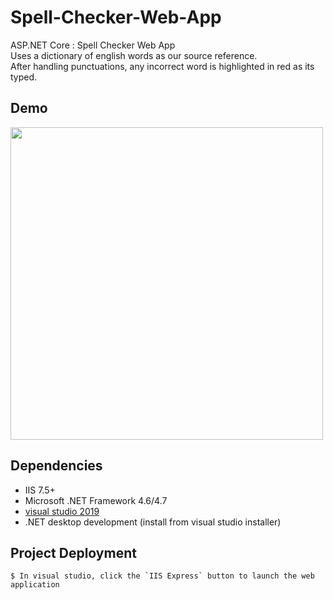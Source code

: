 # Spell-Checker-Web-App

ASP.NET Core : Spell Checker Web App </br>
Uses a dictionary of english words as our source reference. </br>
After handling punctuations, any incorrect word is highlighted in red as its typed.

## Demo
<p align="">
  <img src="https://media.giphy.com/media/19kZkTOvjWBAFkOiwU/giphy.gif" width=500>
</p>

## Dependencies
 * IIS 7.5+
 * Microsoft .NET Framework 4.6/4.7
 * [visual studio 2019](https://visualstudio.microsoft.com/downloads/) 
 * .NET desktop development (install from visual studio installer)
 
## Project Deployment

    $ In visual studio, click the `IIS Express` button to launch the web application
